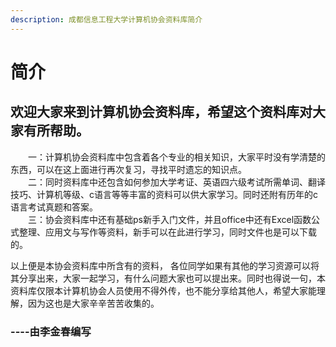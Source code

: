 ```yaml
---
description: 成都信息工程大学计算机协会资料库简介
---
```


# 简介

## 欢迎大家来到计算机协会资料库，希望这个资料库对大家有所帮助。

  一：计算机协会资料库中包含着各个专业的相关知识，大家平时没有学清楚的东西，可以在这上面进行再次复习，寻找平时遗忘的知识点。  
  二：同时资料库中还包含如何参加大学考证、英语四六级考试所需单词、翻译技巧、计算机等级、c语言等等丰富的资料可以供大家学习。同时还附有历年的c语言考试真题和答案。  
  三：协会资料库中还有基础ps新手入门文件，并且office中还有Excel函数公式整理、应用文与写作等资料，新手可以在此进行学习，同时文件也是可以下载的。

以上便是本协会资料库中所含有的资料， 各位同学如果有其他的学习资源可以将其分享出来，大家一起学习，有什么问题大家也可以提出来。同时也得说一句，本资料库仅限本计算机协会人员使用不得外传，也不能分享给其他人，希望大家能理解，因为这也是大家辛辛苦苦收集的。

### ----由李金春编写

